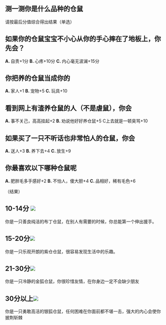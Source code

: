 ## 测一测你是什么品种的仓鼠
  请按最后分值综合得出结果（单选）

## 如果你的仓鼠宝宝不小心从你的手心摔在了地板上，你先会？
<Strong>A. </Strong>自责+1分    <Strong>B. </Strong>
心疼+10分    <Strong>C. </Strong>
内心毫无波澜+15分

## 你把养的仓鼠当成你的
<Strong>A. </Strong>家人+1       <Strong>B. </Strong>
宠物+5     <Strong>C. </Strong>
玩具+10

## 看到网上有渣养仓鼠的人（不是虐鼠），你会
<Strong>A. </Strong>事不关己，高高挂起+2   <Strong>B. </Strong>
劝说他好好养仓鼠+5   C上去就是一顿臭骂+10

## 如果买了一只不听话也非常怕人的仓鼠，你会
<Strong>A. </Strong>送人+3    <Strong>B. </Strong>
养下去+4    <Strong>C. </Strong>
放生+9

## 你最喜欢以下哪种仓鼠呢
<Strong>A. </Strong>肥胖毛多手感好+2    <Strong>B. </Strong>
不怕人，傻大胆+4   <Strong>C. </Strong>
品相好，稀有毛色+6

（结果）
## <Strong>10-14分</Strong> <img src="bd.png">
你是一只善良纯洁的布丁仓鼠，在别人有需要的时候，你总能第一个伸出援手。
## <Strong>15-20分</Strong><img src="zc.png">
 你是一只乐观开朗的紫仓仓鼠，很容易发现生活中的乐趣。
## <Strong>21-30分</Strong><img src="jh.png">
你是一只冷静的金狐仓鼠，你很珍惜友情，在你身边一定不会缺少朋友
## <Strong>30分以上</Strong><img src="yh.png">
你是一只勇敢高洁的银狐仓鼠，任何困难在你面前都不堪一击，强大的内心会使你披荆斩棘
